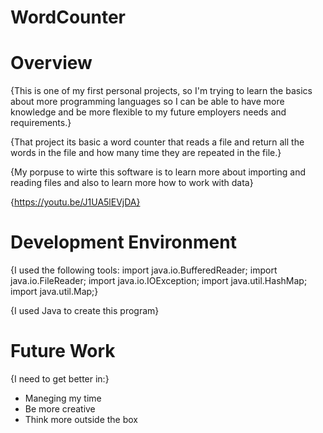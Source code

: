 # WordCounter
# Overview

{This is one of my first personal projects, so I'm trying to learn the basics about more programming languages so I can be able to have more knowledge and be more flexible to my future employers needs and requirements.}

{That project its basic a word counter that reads a file and return all the words in the file and how many time they are repeated in the file.}

{My porpuse to wirte this software is to learn more about importing and reading files and also to learn more how to work with data}

{https://youtu.be/J1UA5lEVjDA}

# Development Environment

{I used the following tools:
import java.io.BufferedReader;
import java.io.FileReader;
import java.io.IOException;
import java.util.HashMap;
import java.util.Map;}

{I used Java to create this program}

# Future Work

{I need to get better in:}

- Maneging my time
- Be more creative
- Think more outside the box
